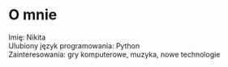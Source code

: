 # O mnie

Imię: Nikita  
Ulubiony język programowania: Python  
Zainteresowania: gry komputerowe, muzyka, nowe technologie
